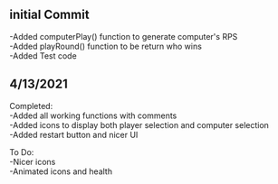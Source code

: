 <h2>initial Commit</h2>

-Added computerPlay() function to generate computer's RPS\
-Added playRound() function to be return who wins\
-Added Test code

<h2>4/13/2021</h2>

Completed:\
-Added all working functions with comments\
-Added icons to display both player selection and computer selection\
-Added restart button and nicer UI

To Do:\
-Nicer icons\
-Animated icons and health 
